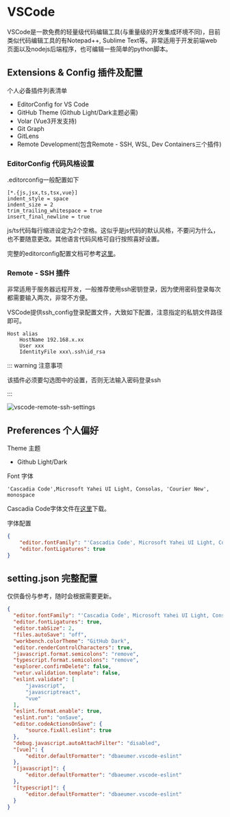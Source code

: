 # VSCode

VSCode是一款免费的轻量级代码编辑工具(与重量级的开发集成环境不同)，目前类似代码编辑工具的有Notepad++, Sublime Text等。非常适用于开发前端web页面以及nodejs后端程序，也可编辑一些简单的python脚本。

## Extensions & Config 插件及配置

个人必备插件列表清单

- EditorConfig for VS Code
- GitHub Theme (Github Light/Dark主题必需)
- Volar (Vue3开发支持)
- Git Graph
- GitLens
- Remote Development(包含Remote - SSH, WSL, Dev Containers三个插件)

### EditorConfig 代码风格设置

.editorconfig一般配置如下

```
[*.{js,jsx,ts,tsx,vue}]
indent_style = space
indent_size = 2
trim_trailing_whitespace = true
insert_final_newline = true
```

js/ts代码每行缩进设定为2个空格。这似乎是js代码的默认风格，不要问为什么，也不要随意更改。其他语言代码风格可自行按照喜好设置。

完整的editorconfig配置文档可参考[这里](https://editorconfig.org/)。

### Remote - SSH 插件

非常适用于服务器远程开发，一般推荐使用ssh密钥登录，因为使用密码登录每次都需要输入两次，非常不方便。

VSCode提供ssh_config登录配置文件，大致如下配置，注意指定的私钥文件路径即可。

```
Host alias
    HostName 192.168.x.xx
    User xxx
    IdentityFile xxx\.ssh\id_rsa
```

::: warning 注意事项

该插件必须要勾选图中的设置，否则无法输入密码登录ssh

:::

![vscode-remote-ssh-settings](/img/vscode-remote-ssh-settings.jpg)

## Preferences 个人偏好

Theme 主题

- Github Light/Dark

Font 字体

```
'Cascadia Code',Microsoft Yahei UI Light, Consolas, 'Courier New', monospace
```

Cascadia Code字体文件在[这里](https://github.com/microsoft/cascadia-code)下载。

字体配置

```json
{
    "editor.fontFamily": "'Cascadia Code', Microsoft Yahei UI Light, Consolas, 'Courier New', monospace",
    "editor.fontLigatures": true
}
```

## setting.json 完整配置

仅供备份与参考，随时会根据需要更新。

```json
{
  "editor.fontFamily": "'Cascadia Code', Microsoft Yahei UI Light, Consolas, 'Courier New', monospace",
  "editor.fontLigatures": true,
  "editor.tabSize": 2,
  "files.autoSave": "off",
  "workbench.colorTheme": "GitHub Dark",
  "editor.renderControlCharacters": true,
  "javascript.format.semicolons": "remove",
  "typescript.format.semicolons": "remove",
  "explorer.confirmDelete": false,
  "vetur.validation.template": false,
  "eslint.validate": [
      "javascript",
      "javascriptreact",
      "vue"
  ],
  "eslint.format.enable": true,
  "eslint.run": "onSave",
  "editor.codeActionsOnSave": {
      "source.fixAll.eslint": true
  },
  "debug.javascript.autoAttachFilter": "disabled",
  "[vue]": {
      "editor.defaultFormatter": "dbaeumer.vscode-eslint"
  },
  "[javascript]": {
      "editor.defaultFormatter": "dbaeumer.vscode-eslint"
  },
  "[typescript]": {
      "editor.defaultFormatter": "dbaeumer.vscode-eslint"
  }
}
```